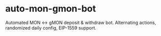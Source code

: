 # auto-mon-gmon-bot
Automated MON ↔ gMON deposit &amp; withdraw bot. Alternating actions, randomized daily config, EIP-1559 support.
